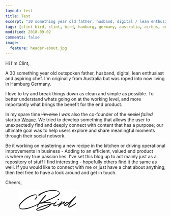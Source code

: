 ```yaml
---
layout: test
title: Test
excerpt: "30 something year old father, husband, digital / lean enthusiast and aspiring chef. 10+ years experience in design to cost, project management and operations management."
tags: [clint bird, clint, bird, hamburg, germany, australia, airbus, entrepreneur, startup, cost, dtc, dfx, lean, design to cost, automotive, aerospace, manufacturing, value, cost, reduction, python, automation, digitization, transformation, algorithm]
modified: 2018-09-02
comments: false
image:
  feature: header-about.jpg
---
```


Hi I'm Clint,

A 30 something year old outspoken father, husband, digital, lean enthusiast and aspiring chef. I'm originally from Australia but was roped into now living in Hamburg Germany. 

I love to try and break things down as clean and simple as possible. To better understand whats going on at the working level, and more importantly what brings the benefit for the end product. 

In my spare time ~~I'm also~~ *I was* also the co-founder of the ~~social~~ *failed* startup [Weave](http://www.weave.ws). We tried to develop something that allows the user to unexpectedly find and deeply connect with content that has a purpose; our ultimate goal was to help users explore and share meaningful moments through their social network.

Be it working on mastering a new recipe in the kitchen or driving operational improvements in business - Adding to an efficient, valued end product is where my true passion lies. I've set this blog up to act mainly just as a repository of stuff I find interesting - hopefully others find it the same as well. If you would like to connect with me or just have a chat about anything, then feel free to have a look around and get in touch.

Cheers,
<figure>
	<img src="/images/signature.png">
</figure>
